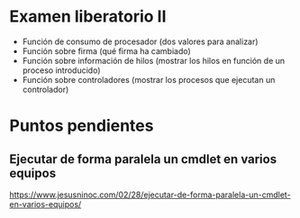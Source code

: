 # Examen liberatorio II

- Función de consumo de procesador (dos valores para analizar)
- Función sobre firma (qué firma ha cambiado)
- Función sobre información de hilos (mostrar los hilos en función de un proceso introducido)
- Función sobre controladores (mostrar los procesos que ejecutan un controlador)

# Puntos pendientes
## Ejecutar de forma paralela un cmdlet en varios equipos
https://www.jesusninoc.com/02/28/ejecutar-de-forma-paralela-un-cmdlet-en-varios-equipos/
